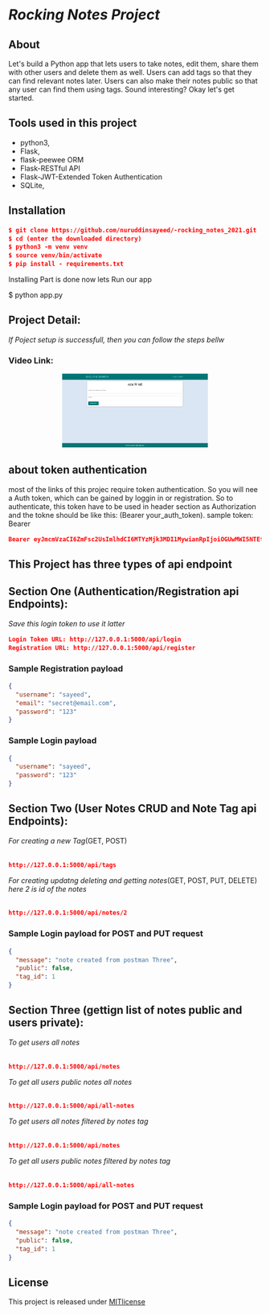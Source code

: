 # _Rocking Notes Project_

## About

Let's build a Python app that lets users to take notes, edit
them, share them with other users and delete them as well. Users can add tags so that they can find relevant
notes later. Users can also make their notes public so that any user can find them using tags. Sound
interesting? Okay let's get started.

## Tools used in this project

- python3,
- Flask,
- flask-peewee ORM
- Flask-RESTful API
- Flask-JWT-Extended Token Authentication
- SQLite,

## Installation

```json
$ git clone https://github.com/nuruddinsayeed/-rocking_notes_2021.git
$ cd (enter the downloaded directory)
$ python3 -m venv venv
$ source venv/bin/activate
$ pip install - requirements.txt
```

Installing Part is done now lets Run our app

$ python app.py

## Project Detail:

_If Poject setup is successfull, then you can follow the steps bellw_

### Video Link:

<p align="center">
  <a href="https://youtu.be/TbacbAHp7H8"><img src="https://github.com/nuruddinsayeed/ami-code-parina-project/blob/main/zzzz.png" width="290"></a>
</p>

## about token authentication

most of the links of this projec require token authentication.
So you will nee a Auth token, which can be gained by loggin in
or registration. So to authenticate, this token have to be used in
header section as Authorization and the tokne should be like this:
(Bearer your_auth_token). sample token: Bearer

```json
Bearer eyJmcmVzaCI6ZmFsc2UsImlhdCI6MTYzMjk3MDI1MywianRpIjoiOGUwMWI5NTEtYmYzMC00ZDFlLTk4YmItOWI5NjgzNTI1NDM0IiwidHlwZSI6ImFjY2VzcyIsInN1YiI6eyJ1c2VybmFtZSI6InNheWVkIn0sIm5iZiI6MTYzMjk3MDI1MywiZXhwIjoxNjMyOTcxMTUzfQ.mr0nc-fvJqm7HRyBmQSFjuceWTCQb2lfNPBFvVdG9P8
```

## This Project has three types of api endpoint

## Section One (Authentication/Registration api Endpoints):

_Save this login token to use it latter_

```json
Login Token URL: http://127.0.0.1:5000/api/login
Registration URL: http://127.0.0.1:5000/api/register

```

### Sample Registration payload

```json
{
  "username": "sayeed",
  "email": "secret@email.com",
  "password": "123"
}
```

### Sample Login payload

```json
{
  "username": "sayeed",
  "password": "123"
}
```

## Section Two (User Notes CRUD and Note Tag api Endpoints):

_For creating a new Tag_(GET, POST)

```json

http://127.0.0.1:5000/api/tags

```

_For creating updatng deleting and getting notes_(GET, POST, PUT, DELETE)
_here 2 is id of the notes_

```json

http://127.0.0.1:5000/api/notes/2

```

### Sample Login payload for POST and PUT request

```json
{
  "message": "note created from postman Three",
  "public": false,
  "tag_id": 1
}
```

## Section Three (gettign list of notes public and users private):

_To get users all notes_

```json

http://127.0.0.1:5000/api/notes

```

_To get all users public notes all notes_

```json

http://127.0.0.1:5000/api/all-notes

```

_To get users all notes filtered by notes tag_

```json

http://127.0.0.1:5000/api/notes

```

_To get all users public notes filtered by notes tag_

```json

http://127.0.0.1:5000/api/all-notes

```

### Sample Login payload for POST and PUT request

```json
{
  "message": "note created from postman Three",
  "public": false,
  "tag_id": 1
}
```

## License

This project is released under [MITlicense](https://www.mit.edu/~amini/LICENSE.md)
